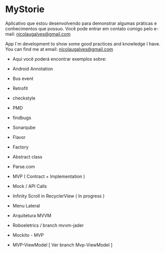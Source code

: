 # MyStorie

Aplicativo que estou desenvolvendo para demonstrar algumas práticas e conhecimentos que possuo.
Você pode entrar em contato comigo pelo e-mail: nicolaugalves@gmail.com

App I`m development to show some good practices and knowledge I have.
You can find me at email: nicolaugalves@gmail.com


- Aqui você poderá encontrar exemplos sobre:

- Android Annotation
- Bus event
- Retrofit
- checkstyle
- PMD
- findbugs
- Sonarqube
- Flavor
- Factory
- Abstract class
- Parse.com
- MVP ( Contract + Implementation )
- Mock / API Calls
- Infinity Scroll in RecyclerView ( In progress )
- Menu Lateral
- Arquitetura MVVM
- Roboeletrics / branch mvvm-jader
- Mockito - MVP
- MVP-ViewModel [ Ver branch Mvp-ViewModel ]
